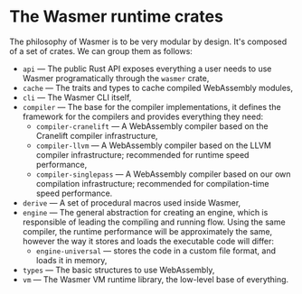 # The Wasmer runtime crates

The philosophy of Wasmer is to be very modular by design. It's
composed of a set of crates. We can group them as follows:

* `api` — The public Rust API exposes everything a user needs to use Wasmer programatically through
  the `wasmer` crate,
* `cache` — The traits and types to cache compiled WebAssembly modules,
* `cli` — The Wasmer CLI itself,
* `compiler` — The base for the compiler implementations, it defines
  the framework for the compilers and provides everything they need:
  * `compiler-cranelift` — A WebAssembly compiler based on the Cranelift compiler infrastructure,
  * `compiler-llvm` — A WebAssembly compiler based on the LLVM compiler infrastructure; recommended
    for runtime speed performance,
  * `compiler-singlepass` — A WebAssembly compiler based on our own compilation infrastructure;
    recommended for compilation-time speed performance.
* `derive` — A set of procedural macros used inside Wasmer,
* `engine` — The general abstraction for creating an engine, which is responsible of leading the
  compiling and running flow. Using the same compiler, the runtime performance will be
  approximately the same, however the way it stores and loads the executable code will differ:
  * `engine-universal` — stores the code in a custom file format, and loads it in memory,
* `types` — The basic structures to use WebAssembly,
* `vm` — The Wasmer VM runtime library, the low-level base of
  everything.
